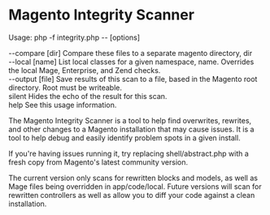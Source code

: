 Magento Integrity Scanner
====================

Usage:  php -f integrity.php -- [options]

  --compare [dir]  Compare these files to a separate magento directory, dir  
  --local [name]				List local classes for a given namespace, name.  Overrides the local Mage, Enterprise, and Zend checks.  
  --output [file]				Save results of this scan to a file, based in the Magento root directory.  Root must be writeable.  
  silent						Hides the echo of the result for this scan.  
  help                          See this usage information.  
  
  
The Magento Integrity Scanner is a tool to help find overwrites, rewrites, and other
changes to a Magento installation that may cause issues.  It is a tool to help debug
and easily identify problem spots in a given install.

If you're having issues running it, try replacing shell/abstract.php with a fresh copy
from Magento's latest community version.

The current version only scans for rewritten blocks and models, as well as Mage files
being overridden in app/code/local.  Future versions will scan for rewritten controllers
as well as allow you to diff your code against a clean installation.